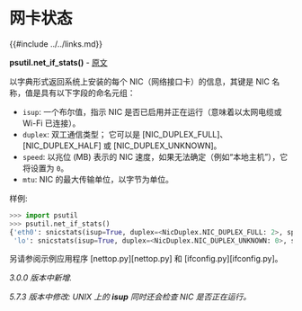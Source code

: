 # 网卡状态

{{#include ../../links.md}}

**psutil.net_if_stats()** - [原文](https://psutil.readthedocs.io/en/latest/#psutil.net_if_stats) <a name="psutil.net_if_stats"></a>

以字典形式返回系统上安装的每个 NIC（网络接口卡）的信息，其键是 NIC 名称，值是具有以下字段的命名元组：

- `isup`: 一个布尔值，指示 NIC 是否已启用并正在运行（意味着以太网电缆或 Wi-Fi 已连接）。
- `duplex`: 双工通信类型； 它可以是 [NIC_DUPLEX_FULL]、[NIC_DUPLEX_HALF] 或 [NIC_DUPLEX_UNKNOWN]。
- `speed`: 以兆位 (MB) 表示的 NIC 速度，如果无法确定（例如“本地主机”），它将设置为 `0`。
- `mtu`: NIC 的最大传输单位，以字节为单位。

样例:

```python
>>> import psutil
>>> psutil.net_if_stats()
{'eth0': snicstats(isup=True, duplex=<NicDuplex.NIC_DUPLEX_FULL: 2>, speed=100, mtu=1500),
 'lo': snicstats(isup=True, duplex=<NicDuplex.NIC_DUPLEX_UNKNOWN: 0>, speed=0, mtu=65536)}
```

另请参阅示例应用程序 [nettop.py][nettop.py] 和 [ifconfig.py][ifconfig.py]。

*3.0.0 版本中新增.*

*5.7.3 版本中修改: UNIX 上的 **isup** 同时还会检查 NIC 是否正在运行。*
